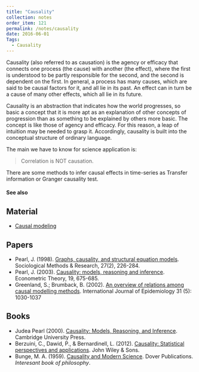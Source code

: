 ```yaml
---
title: "Causality"
collection: notes
order_item: 121
permalink: /notes/causality
date: 2016-06-01
Tags:
  - Causality
---
```


Causality (also referred to as causation) is the agency or efficacy that connects one process (the cause) with another (the effect), where the first is understood to be partly responsible for the second, and the second is dependent on the first. In general, a process has many causes, which are said to be causal factors for it, and all lie in its past. An effect can in turn be a cause of many other effects, which all lie in its future.

Causality is an abstraction that indicates how the world progresses, so basic a concept that it is more apt as an explanation of other concepts of progression than as something to be explained by others more basic. The concept is like those of agency and efficacy. For this reason, a leap of intuition may be needed to grasp it. Accordingly, causality is built into the conceptual structure of ordinary language.

The main we have to know for science application is:
> Correlation is NOT causation.

There are some methods to infer causal effects in time-series as Transfer information or Granger causality test.


#### See also



## Material
* [Causal modeling](http://philpapers.org/browse/causal-modeling)


## Papers
* Pearl, J. (1998). [Graphs, causality, and structural equation models](ftp://magix.ucla.edu/pub/stat_ser/r253-reprint.pdf). Sociological Methods & Research, 27(2), 226-284.
* Pearl, J. (2003). [Causality: models, reasoning and inference](http://bayes.cs.ucla.edu/BOOK-2K/neuberg-review.pdf). Econometric Theory, 19, 675-685.
* Greenland, S.; Brumback, B. (2002). [An overview of relations among causal modelling methods](http://ije.oxfordjournals.org/content/31/5/1030). International Journal of Epidemiology 31 (5): 1030-1037


## Books
* Judea Pearl (2000). [Causality: Models, Reasoning, and Inference](https://www.goodreads.com/book/show/174276.Causality). Cambridge University Press.
* Berzuini, C., Dawid, P., & Bernardinell, L. (2012). [Causality: Statistical perspectives and applications](https://www.goodreads.com/book/show/16350345-causality). John Wiley & Sons.
* Bunge, M. A. (1959). [Causality and Modern Science](https://www.goodreads.com/book/show/1544763.Causality_and_Modern_Science). Dover Publications.   *Interesant book of philosophy*.



